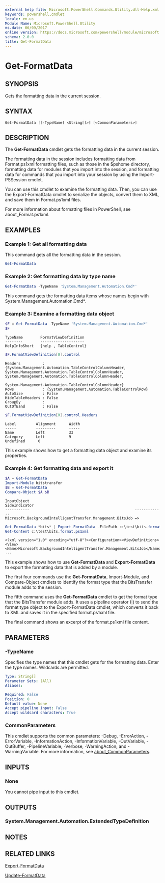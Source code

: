 ```yaml
---
external help file: Microsoft.PowerShell.Commands.Utility.dll-Help.xml
keywords: powershell,cmdlet
locale: en-us
Module Name: Microsoft.PowerShell.Utility
ms.date: 06/09/2017
online version: https://docs.microsoft.com/powershell/module/microsoft.powershell.utility/get-formatdata?view=powershell-4.0
schema: 2.0.0
title: Get-FormatData
---
```

# Get-FormatData

## SYNOPSIS
Gets the formatting data in the current session.

## SYNTAX

```
Get-FormatData [[-TypeName] <String[]>] [<CommonParameters>]
```

## DESCRIPTION

The **Get-FormatData** cmdlet gets the formatting data in the current session.

The formatting data in the session includes formatting data from Format.ps1xml formatting files, such as those in the $pshome directory, formatting data for modules that you import into the session, and formatting data for commands that you import into your session by using the Import-PSSession cmdlet.

You can use this cmdlet to examine the formatting data.
Then, you can use the Export-FormatData cmdlet to serialize the objects, convert them to XML, and save them in Format.ps1xml files.

For more information about formatting files in PowerShell, see about_Format.ps1xml.

## EXAMPLES

### Example 1: Get all formatting data

This command gets all the formatting data in the session.

```powershell
Get-FormatData
```

### Example 2: Get formatting data by type name

```powershell
Get-FormatData -TypeName 'System.Management.Automation.Cmd*'
```

This command gets the formatting data items whose names begin with System.Management.Automation.Cmd*.

### Example 3: Examine a formatting data object

```powershell
$F = Get-FormatData -TypeName 'System.Management.Automation.Cmd*'
$F
```

```Output
TypeName        FormatViewDefinition
--------        --------------------
HelpInfoShort   {help , TableControl}
```

```powershell
$F.FormatViewDefinition[0].control
```

```Output
Headers          : {System.Management.Automation.TableControlColumnHeader, System.Management.Automation.TableControlColumnHeader, System.Management.Automation.TableControlColumnHeader,
                   System.Management.Automation.TableControlColumnHeader}
Rows             : {System.Management.Automation.TableControlRow}
AutoSize         : False
HideTableHeaders : False
GroupBy          :
OutOfBand        : False
```

```powershell
$F.FormatViewDefinition[0].control.Headers
```

```Output
Label         Alignment      Width
-----         ---------      -----
Name          Left           33
Category      Left           9
Undefined      0
```

This example shows how to get a formatting data object and examine its properties.

### Example 4: Get formatting data and export it

```powershell
$A = Get-FormatData
Import-Module bitstransfer
$B = Get-FormatData
Compare-Object $A $B
```

```Output
InputObject                                                SideIndicator
-----------                                                -------------
Microsoft.BackgroundIntelligentTransfer.Management.BitsJob => 
```

```powershell
Get-FormatData *bits* | Export-FormatData -FilePath c:\test\bits.format.ps1xml
Get-Content c:\test\bits.format.ps1xml
```

```Output
<?xml version="1.0" encoding="utf-8"?><Configuration><ViewDefinitions>
<View><Name>Microsoft.BackgroundIntelligentTransfer.Management.BitsJob</Name>
...
```

This example shows how to use **Get-FormatData** and **Export-FormatData** to export the formatting
data that is added by a module.

The first four commands use the **Get-FormatData**, Import-Module, and Compare-Object cmdlets to
identify the format type that the BitsTransfer module adds to the session.

The fifth command uses the **Get-FormatData** cmdlet to get the format type that the BitsTransfer
module adds. It uses a pipeline operator (|) to send the format type object to the Export-FormatData
cmdlet, which converts it back to XML and saves it in the specified format.ps1xml file.

The final command shows an excerpt of the format.ps1xml file content.

## PARAMETERS

### -TypeName

Specifies the type names that this cmdlet gets for the formatting data.
Enter the type names.
Wildcards are permitted.

```yaml
Type: String[]
Parameter Sets: (All)
Aliases:

Required: False
Position: 0
Default value: None
Accept pipeline input: False
Accept wildcard characters: True
```

### CommonParameters

This cmdlet supports the common parameters: -Debug, -ErrorAction, -ErrorVariable, -InformationAction, -InformationVariable, -OutVariable, -OutBuffer, -PipelineVariable, -Verbose, -WarningAction, and -WarningVariable. For more information, see [about_CommonParameters](https://go.microsoft.com/fwlink/?LinkID=113216).

## INPUTS

### None

You cannot pipe input to this cmdlet.

## OUTPUTS

### System.Management.Automation.ExtendedTypeDefinition

## NOTES

## RELATED LINKS

[Export-FormatData](Export-FormatData.md)

[Update-FormatData](Update-FormatData.md)

